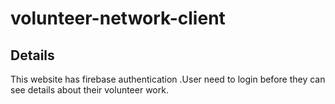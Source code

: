 # volunteer-network-client

## Details 
This website has firebase authentication .User need to login before they can see details about their volunteer work.
